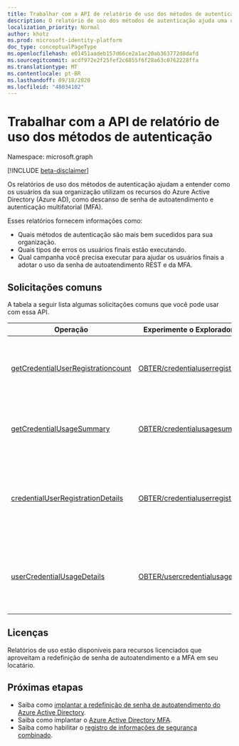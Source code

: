 ```yaml
---
title: Trabalhar com a API de relatório de uso dos métodos de autenticação
description: O relatório de uso dos métodos de autenticação ajuda uma organização a entender como os usuários finais estão usando recursos do Azure Active Directory, como redefinição de senha de autoatendimento e autenticação multifator (MFA).
localization_priority: Normal
author: khotz
ms.prod: microsoft-identity-platform
doc_type: conceptualPageType
ms.openlocfilehash: e01451aadeb157d66ce2a1ac20ab363772d8dafd
ms.sourcegitcommit: acdf972e2f25fef2c6855f6f28a63c0762228ffa
ms.translationtype: MT
ms.contentlocale: pt-BR
ms.lasthandoff: 09/18/2020
ms.locfileid: "48034102"
---
```

# <a name="working-with-the-authentication-methods-usage-report-api"></a>Trabalhar com a API de relatório de uso dos métodos de autenticação

Namespace: microsoft.graph

[!INCLUDE [beta-disclaimer](../../includes/beta-disclaimer.md)]

Os relatórios de uso dos métodos de autenticação ajudam a entender como os usuários da sua organização utilizam os recursos do Azure Active Directory (Azure AD), como descanso de senha de autoatendimento e autenticação multifatorial (MFA).

Esses relatórios fornecem informações como:

- Quais métodos de autenticação são mais bem sucedidos para sua organização. 
- Quais tipos de erros os usuários finais estão executando.
- Qual campanha você precisa executar para ajudar os usuários finais a adotar o uso da senha de autoatendimento REST e da MFA.

## <a name="common-requests"></a>Solicitações comuns

A tabela a seguir lista algumas solicitações comuns que você pode usar com essa API.

| Operação | Experimente o Explorador do Graph | Descrição |
| --------- | --- | ----------- |
| [getCredentialUserRegistrationcount](/graph/api/resources/credentialuserregistrationcount?view=graph-rest-beta) | [OBTER/credentialuserregistrationcount](https://developer.microsoft.com/graph/graph-explorer?request=reports/getCredentialUserRegistrationcount()&version=beta) | Obtenha o número de usuários registrados para redefinição e MFA de senha de autoatendimento. |
| [getCredentialUsageSummary](/graph/api/resources/credentialusagesummary?view=graph-rest-beta) | [OBTER/credentialusagesummary](https://developer.microsoft.com/graph/graph-explorer?request=reports/getCredentialUsageSummary&version=beta) | Obtenha o número de usuários usando a redefinição de senha de autoatendimento. |
| [credentialUserRegistrationDetails](/graph/api/resources/credentialuserregistrationdetails?view=graph-rest-beta) | [OBTER/credentialuserregistrationdetails](https://developer.microsoft.com/graph/graph-explorer?request=reports/credentialUserRegistrationDetails&version=beta) | Obtenha os detalhes do usuário para as atividades de redefinição de senha de autoatendimento e de registro de MFA. |
| [userCredentialUsageDetails](/graph/api/resources/usercredentialusagedetails?view=graph-rest-beta) | [OBTER/usercredentialusagedetails](https://developer.microsoft.com/graph/graph-explorer?request=reports/userCredentialUsageDetails&version=beta) | Obtenha detalhes do usuário para todas as atividades de redefinição de senha de autoatendimento. |

## <a name="licenses"></a>Licenças

Relatórios de uso estão disponíveis para recursos licenciados que aproveitam a redefinição de senha de autoatendimento e a MFA em seu locatário.

## <a name="next-steps"></a>Próximas etapas

- Saiba como [implantar a redefinição de senha de autoatendimento do Azure Active Directory](https://docs.microsoft.com/azure/active-directory/authentication/howto-sspr-deployment).
- Saiba como implantar o [Azure Active Directory MFA](https://docs.microsoft.com/azure/active-directory/authentication/howto-mfa-getstarted).
- Saiba como habilitar o [registro de informações de segurança combinado](https://docs.microsoft.com/azure/active-directory/authentication/howto-registration-mfa-sspr-combined).





